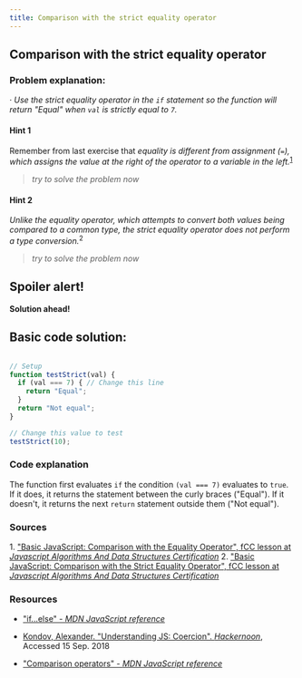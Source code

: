 ```yaml
---
title: Comparison with the strict equality operator
---
```

## Comparison with the strict equality operator


### Problem explanation:
· _Use the strict equality operator in the `if` statement so the function will return "Equal" when `val` is strictly equal to `7`._

#### Hint 1
Remember from last exercise that _equality is different from assignment (`=`), which assigns the value at the right of the operator to a variable in the left._<sup><a href="#cite1">1</a></sup>
> _try to solve the problem now_
> 
#### Hint 2
_Unlike the equality operator, which attempts to convert both values being compared to a common type, the strict equality operator does not perform a type conversion._<sup>2</sup>
> _try to solve the problem now_

## Spoiler alert!

**Solution ahead!**

## Basic code solution:

```javascript

// Setup
function testStrict(val) {
  if (val === 7) { // Change this line
    return "Equal";
  }
  return "Not equal";
}

// Change this value to test
testStrict(10);

```

### Code explanation
The function first evaluates `if` the condition `(val === 7)` evaluates to `true`. If it does, it returns the statement between the curly braces ("Equal"). If it doesn't, it returns the next `return` statement outside them ("Not equal"). 

### Sources
<span id="cite1">1</span>. ["Basic JavaScript: Comparison with the Equality Operator", fCC lesson at *Javascript Algorithms And Data Structures Certification*](https://learn.freecodecamp.org/javascript-algorithms-and-data-structures/basic-javascript/comparison-with-the-equality-operator)
2. ["Basic JavaScript: Comparison with the Strict Equality Operator", fCC lesson at *Javascript Algorithms And Data Structures Certification*](https://learn.freecodecamp.org/javascript-algorithms-and-data-structures/basic-javascript/comparison-with-the-strict-equality-operator)

### Resources

- ["if...else" - *MDN JavaScript reference*](https://developer.mozilla.org/en-US/docs/Web/JavaScript/Reference/Statements/if...else)

- [Kondov, Alexander. "Understanding JS: Coercion". *Hackernoon*](https://hackernoon.com/understanding-js-coercion-ff5684475bfc), Accessed 15 Sep. 2018

- ["Comparison operators" - *MDN JavaScript reference*](https://developer.mozilla.org/en-US/docs/Web/JavaScript/Reference/Operators/Comparison_Operators)
<!--stackedit_data:
eyJoaXN0b3J5IjpbMzc1Mjc1MzkzLDc2MzA3NjY4NSwtNjczOT
UzMzEyLC0yNzc1MTQ1OTUsLTE2MjU1OTA0ODMsNTMzMTY0NzI3
LDEyMDcyNjY3NDMsLTExNjMxNjY2MzUsLTY4MDU2MjEyOCwtNT
EwNzk5NDkyXX0=
-->